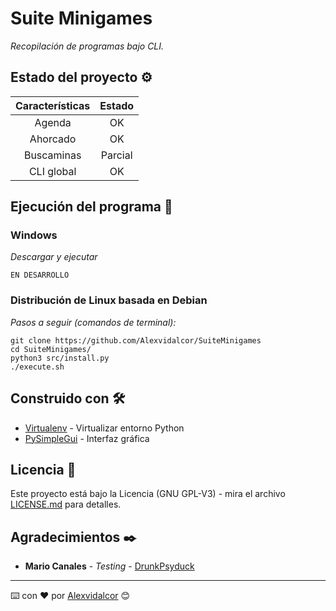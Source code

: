 # Suite Minigames

_Recopilación de programas bajo CLI._


## Estado del proyecto ⚙️

Características         |  Estado
:-------------------------:|:-------------------------:
Agenda  |  OK
Ahorcado  |  OK
Buscaminas  |  Parcial
CLI global | OK


## Ejecución del programa 🚀

### Windows 

_Descargar y ejecutar_

```
EN DESARROLLO
```

### Distribución de Linux basada en Debian 

_Pasos a seguir (comandos de terminal):_

```
git clone https://github.com/Alexvidalcor/SuiteMinigames
cd SuiteMinigames/
python3 src/install.py
./execute.sh
```

## Construido con 🛠️

* [Virtualenv](https://virtualenv.pypa.io/en/latest/) - Virtualizar entorno Python
* [PySimpleGui](https://pysimplegui.readthedocs.io/en/latest/) - Interfaz gráfica


## Licencia 📄

Este proyecto está bajo la Licencia (GNU GPL-V3) - mira el archivo [LICENSE.md](LICENSE.md) para detalles.


## Agradecimientos ✒️

* **Mario Canales** - *Testing* - [DrunkPsyduck](https://github.com/DrunkPsyduck)


---
⌨️ con ❤️ por [Alexvidalcor](https://github.com/Alexvidalcor) 😊
